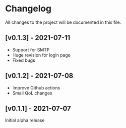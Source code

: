 # Changelog

All changes to the project will be documented in this file.

## [v0.1.3] - 2021-07-11

- Support for SMTP
- Huge revision for login page
- Fixed bugs

## [v0.1.2] - 2021-07-08

- Improve Github actions
- Small QoL changes

## [v0.1.1] - 2021-07-07

Initial alpha release
